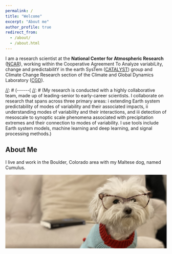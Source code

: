 ```yaml
---
permalink: /
title: "Welcome"
excerpt: "About me"
author_profile: true
redirect_from: 
  - /about/
  - /about.html
---
```


I am a research scientist at the **National Center for Atmospheric Research** ([NCAR](https://ncar.ucar.edu/)), working within the Cooperative Agreement To Analyze variabiLity, change and predictabilitY in the earth SysTem ([CATALYST](https://www.cgd.ucar.edu/projects/catalyst/)) group and Climate Change Research section of the Climate and Global Dynamics Laboratory ([CGD](https://www.cgd.ucar.edu/)). 

[//]: # (Earth system models, statistics, and machine learning for climate science)
[//]: # (======)
[//]: # (dsasd)

[//]: # (What are Earth system models?)
[//]: # (------)
[//]: # (fewfw)

[//]: # (**How to learn more**)
[//]: # (foieiwn)

[//]: # (What is machine learning?)
[//]: # (------)
[//]: # (feewfe)

[//]: # (**How to learn more**)
[//]: # (sfdsf)

[//]: # (Research)
[//]: # (------(
[//]: # (My research is conducted with a highly collaborative team, made up of leading-senior to early-career scientists. I collaborate on research that spans across three primary areas: i extending Earth system predictability of modes of variability and their associated impacts, ii understanding modes of variability and their interactions, and iii detection of mesoscale to synoptic scale phenomena associated with precipitation extremes and their connection to modes of variability. I use tools include Earth system models, machine learning and deep learning, and signal processing methods.)

[//]: # (My research background)

About Me
------
I live and work in the Boulder, Colorado area with my Maltese dog, named Cumulus. 

![](/images/cumulus_homepage.jpeg)

